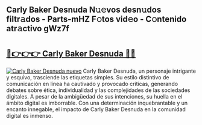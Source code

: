 ## Carly Baker Desnuda N𝚞𝚎vos desn𝚞dos filtr𝚊dos - Parts-mHZ F𝚘tos vid𝚎o - C𝚘ntenido atr𝚊ctivo gWz7f

# <h2><a href="http://mb2x29x.tromn.icu/?c=Carly+Baker+Desnuda">🔗👉👉👉 Carly Baker Desnuda 🔗🔗</a></h2>

[![Carly Baker Desnuda nuevo](https://i.imgur.com/pEAQMta.gif)](http://mb2x29x.tromn.icu/?c=Carly+Baker+Desnuda)
Carly Baker Desnuda, un personaje intrigante y esquivo, trasciende las etiquetas simples. Su estilo distintivo de comunicación en línea ha cautivado y provocado críticas, generando debates sobre ética, individualidad y las complejidades de las sociedades digitales. A pesar de la ambigüedad de sus intenciones, su huella en el ámbito digital es imborrable. Con una determinación inquebrantable y un encanto innegable, el impacto de Carly Baker Desnuda en la comunidad digital es inmenso.
